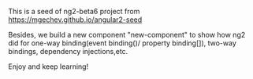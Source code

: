 This is a seed of ng2-beta6 project from  https://mgechev.github.io/angular2-seed

Besides, we build a new component "new-component" to show how ng2 did for
one-way binding(event binding()/ property binding[]), two-way bindings, dependency injections,etc.

Enjoy and keep learning!
